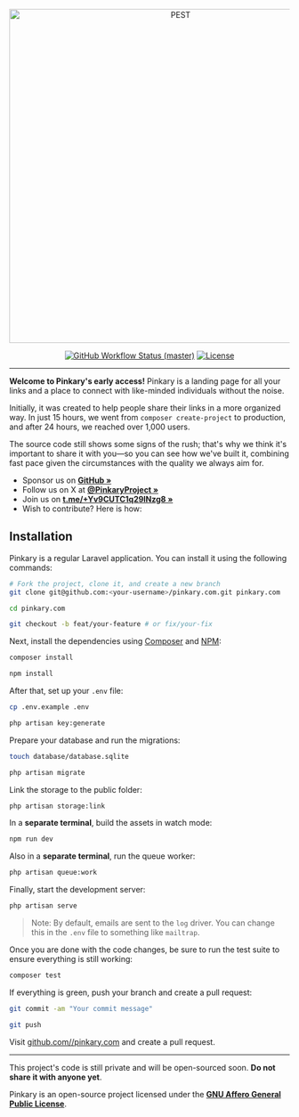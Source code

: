 <p align="center">
    <img src="https://pinkary.com/img/logo.svg" width="600" alt="PEST">
    <p align="center">
        <a href="https://github.com/pinkary-project/pinkary.com/actions"><img alt="GitHub Workflow Status (master)" src="https://img.shields.io/github/actions/workflow/status/pinkary-project/pinkary.com/tests.yml?branch=main&label=Tests"></a>
        <a href="https://packagist.org/packages/pinkary-project/pinkary.com"><img alt="License" src="https://img.shields.io/packagist/l/pinkary-project/pinkary.com"></a>
    </p>
</p>

------

**Welcome to Pinkary's early access!** Pinkary is a landing page for all your links and a place to connect with like-minded individuals without the noise.

Initially, it was created to help people share their links in a more organized way. In just 15 hours, we went from `composer create-project` to production, and after 24 hours, we reached over 1,000 users.

The source code still shows some signs of the rush; that's why we think it's important to share it with you—so you can see how we've built it, combining fast pace given the circumstances with the quality we always aim for.

- Sponsor us on **[GitHub »](https://github.com/sponsors/nunomaduro)**
- Follow us on X at **[@PinkaryProject »](https://twitter.com/PinkaryProject)**
- Join us on **[t.me/+Yv9CUTC1q29lNzg8 »](https://t.me/+Yv9CUTC1q29lNzg8)**
- Wish to contribute? Here is how:

## Installation

Pinkary is a regular Laravel application. You can install it using the following commands:

```bash
# Fork the project, clone it, and create a new branch
git clone git@github.com:<your-username>/pinkary.com.git pinkary.com

cd pinkary.com

git checkout -b feat/your-feature # or fix/your-fix
```

Next, install the dependencies using [Composer](https://getcomposer.org) and [NPM](https://www.npmjs.com):

```bash
composer install

npm install
```

After that, set up your `.env` file:

```bash
cp .env.example .env

php artisan key:generate
```

Prepare your database and run the migrations:

```bash
touch database/database.sqlite

php artisan migrate
```

Link the storage to the public folder:

```bash
php artisan storage:link
```

In a **separate terminal**, build the assets in watch mode:

```bash
npm run dev
```

Also in a **separate terminal**, run the queue worker:

```bash
php artisan queue:work
```

Finally, start the development server:

```bash
php artisan serve
```

> Note: By default, emails are sent to the `log` driver. You can change this in the `.env` file to something like `mailtrap`.

Once you are done with the code changes, be sure to run the test suite to ensure everything is still working:

```bash
composer test
```

If everything is green, push your branch and create a pull request:

```bash
git commit -am "Your commit message"

git push
```

Visit [github.com/<your-username>/pinkary.com](https://github.com/<your-username>/pinkary.com) and create a pull request.

---

This project's code is still private and will be open-sourced soon. **Do not share it with anyone yet**.

Pinkary is an open-source project licensed under the **[GNU Affero General Public License](LICENSE.md)**.
